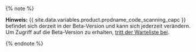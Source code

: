 {% note %}

**Hinweis:** {{ site.data.variables.product.prodname_code_scanning_capc }} befindet sich derzeit in der Beta-Version und kann sich jederzeit verändern. Um Zugriff auf die Beta-Version zu erhalten, [tritt der Warteliste bei](https://github.com/features/security/advanced-security/signup).

{% endnote %}
